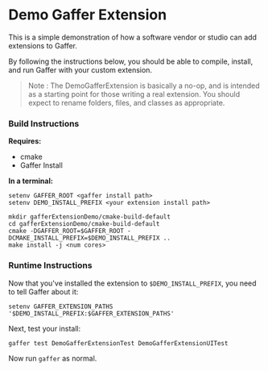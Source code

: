 # Demo Gaffer Extension

This is a simple demonstration of how a software vendor or studio can add extensions to Gaffer.

By following the instructions below, you should be able to compile, install, and run Gaffer with
your custom extension.

> Note : The DemoGafferExtension is basically a no-op, and is intended as a starting point for those
> writing a real extension. You should expect to rename folders, files, and classes as appropriate.

### Build Instructions

**Requires:**

* cmake
* Gaffer Install

**In a terminal:**

```
setenv GAFFER_ROOT <gaffer install path>
setenv DEMO_INSTALL_PREFIX <your extension install path>

mkdir gafferExtensionDemo/cmake-build-default
cd gafferExtensionDemo/cmake-build-default
cmake -DGAFFER_ROOT=$GAFFER_ROOT -DCMAKE_INSTALL_PREFIX=$DEMO_INSTALL_PREFIX ..
make install -j <num cores>
```

### Runtime Instructions

Now that you've installed the extension to `$DEMO_INSTALL_PREFIX`, you need to tell Gaffer about it:

`setenv GAFFER_EXTENSION_PATHS '$DEMO_INSTALL_PREFIX:$GAFFER_EXTENSION_PATHS'`

Next, test your install:

`gaffer test DemoGafferExtensionTest DemoGafferExtensionUITest`

Now run `gaffer` as normal.
